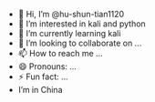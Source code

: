 - 👋 Hi, I’m @hu-shun-tian1120
- 👀 I’m interested in kali and python
- 🌱 I’m currently learning kali
- 💞️ I’m looking to collaborate on ...
- 📫 How to reach me ...
- 😄 Pronouns: ...
- ⚡ Fun fact: ...
- I’m in China 

<!---
hu-shun-tian1120/hu-shun-tian1120 is a ✨ special ✨ repository because its `README.md` (this file) appears on your GitHub profile.
You can click the Preview link to take a look at your changes.
--->
